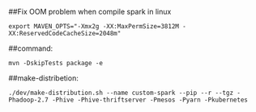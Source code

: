 ##Fix OOM problem when compile spark in linux

	export MAVEN_OPTS="-Xmx2g -XX:MaxPermSize=3812M -XX:ReservedCodeCacheSize=2048m"


##command:

 	mvn -DskipTests package -e

##make-distribetion:

	./dev/make-distribution.sh --name custom-spark --pip --r --tgz -Phadoop-2.7 -Phive -Phive-thriftserver -Pmesos -Pyarn -Pkubernetes 